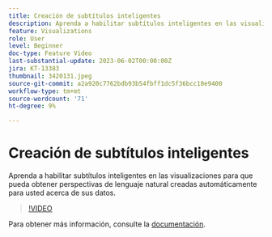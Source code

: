 ```yaml
---
title: Creación de subtítulos inteligentes
description: Aprenda a habilitar subtítulos inteligentes en las visualizaciones para que pueda obtener perspectivas de lenguaje natural creadas automáticamente para usted acerca de sus datos.
feature: Visualizations
role: User
level: Beginner
doc-type: Feature Video
last-substantial-update: 2023-06-02T00:00:00Z
jira: KT-13383
thumbnail: 3420131.jpeg
source-git-commit: a2a920c7762bdb93b54fbff1dc5f36bcc10e9400
workflow-type: tm+mt
source-wordcount: '71'
ht-degree: 9%

---
```



# Creación de subtítulos inteligentes

Aprenda a habilitar subtítulos inteligentes en las visualizaciones para que pueda obtener perspectivas de lenguaje natural creadas automáticamente para usted acerca de sus datos.

>[!VIDEO](https://video.tv.adobe.com/v/3420131/?learn=on)

Para obtener más información, consulte la [documentación](https://experienceleague.adobe.com/docs/analytics-platform/using/cja-workspace/visualizations/intelligent-captions.html?lang=en).
